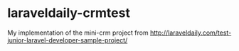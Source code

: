 # laraveldaily-crmtest
My implementation of the mini-crm project from http://laraveldaily.com/test-junior-laravel-developer-sample-project/
